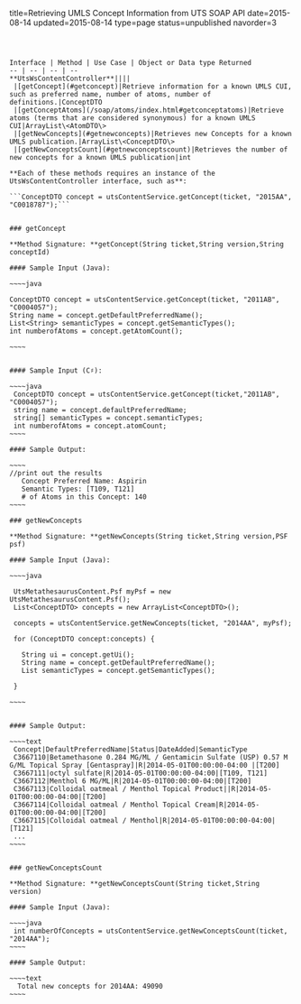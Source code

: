 title=Retrieving UMLS Concept Information from UTS SOAP API
date=2015-08-14
updated=2015-08-14
type=page
status=unpublished
navorder=3
~~~~~~



Interface | Method | Use Case | Object or Data type Returned 
-- | -- | -- | --
**UtsWsContentController**||||
 |[getConcept](#getconcept)|Retrieve information for a known UMLS CUI, such as preferred name, number of atoms, number of definitions.|ConceptDTO
 |[getConceptAtoms](/soap/atoms/index.html#getconceptatoms)|Retrieve atoms (terms that are considered synonymous) for a known UMLS CUI|ArrayList\<AtomDTO\>
 |[getNewConcepts](#getnewconcepts)|Retrieves new Concepts for a known UMLS publication.|ArrayList\<ConceptDTO\>
 |[getNewConceptsCount](#getnewconceptscount)|Retrieves the number of new concepts for a known UMLS publication|int

**Each of these methods requires an instance of the UtsWsContentController interface, such as**:

```ConceptDTO concept = utsContentService.getConcept(ticket, "2015AA", "C0018787");```


### getConcept

**Method Signature: **getConcept(String ticket,String version,String conceptId)

#### Sample Input (Java):

~~~~java

ConceptDTO concept = utsContentService.getConcept(ticket, "2011AB", "C0004057");
String name = concept.getDefaultPreferredName();
List<String> semanticTypes = concept.getSemanticTypes();
int numberofAtoms = concept.getAtomCount();
 
~~~~


#### Sample Input (C♯):

~~~~java
 ConceptDTO concept = utsContentService.getConcept(ticket,"2011AB", "C0004057");
 string name = concept.defaultPreferredName;
 string[] semanticTypes = concept.semanticTypes;
 int numberofAtoms = concept.atomCount;
~~~~

#### Sample Output:

~~~~
//print out the results
   Concept Preferred Name: Aspirin
   Semantic Types: [T109, T121]
   # of Atoms in this Concept: 140
~~~~

### getNewConcepts

**Method Signature: **getNewConcepts(String ticket,String version,PSF psf)

#### Sample Input (Java):

~~~~java
  
 UtsMetathesaurusContent.Psf myPsf = new UtsMetathesaurusContent.Psf();
 List<ConceptDTO> concepts = new ArrayList<ConceptDTO>();

 concepts = utsContentService.getNewConcepts(ticket, "2014AA", myPsf);

 for (ConceptDTO concept:concepts) {
 
   String ui = concept.getUi();
   String name = concept.getDefaultPreferredName();
   List semanticTypes = concept.getSemanticTypes();

 }

~~~~


#### Sample Output:

~~~~text
 Concept|DefaultPreferredName|Status|DateAdded|SemanticType
 C3667110|Betamethasone 0.284 MG/ML / Gentamicin Sulfate (USP) 0.57 M G/ML Topical Spray [Gentaspray]|R|2014-05-01T00:00:00-04:00 |[T200]
 C3667111|octyl sulfate|R|2014-05-01T00:00:00-04:00|[T109, T121]  
 C3667112|Menthol 6 MG/ML|R|2014-05-01T00:00:00-04:00|[T200]       
 C3667113|Colloidal oatmeal / Menthol Topical Product||R|2014-05-01T00:00:00-04:00|[T200]
 C3667114|Colloidal oatmeal / Menthol Topical Cream|R|2014-05-01T00:00:00-04:00|[T200]
 C3667115|Colloidal oatmeal / Menthol|R|2014-05-01T00:00:00-04:00|[T121]
 ...
~~~~


### getNewConceptsCount

**Method Signature: **getNewConceptsCount(String ticket,String version)

#### Sample Input (Java):

~~~~java
 int numberOfConcepts = utsContentService.getNewConceptsCount(ticket, "2014AA");
~~~~

#### Sample Output:

~~~~text
  Total new concepts for 2014AA: 49090
~~~~

